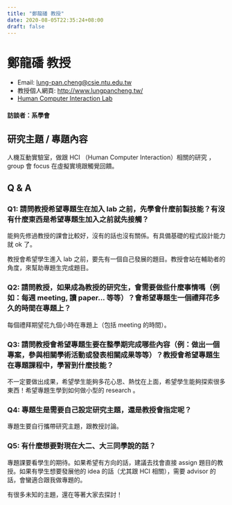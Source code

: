 ```yaml
---
title: "鄭龍磻 教授"
date: 2020-08-05T22:35:24+08:00
draft: false
---
```


# 鄭龍磻 教授

- Email: lung-pan.cheng@csie.ntu.edu.tw
- 教授個人網頁: http://www.lungpancheng.tw/
- [Human Computer Interaction Lab](https://ntuhci.org/)

#### 訪談者：系學會

## 研究主題 / 專題內容

人機互動實驗室，做跟 HCI （Human Computer Interaction）相關的研究 ，group 會 focus 在虛擬實境跟觸覺回饋。

## Q & A

### Q1: 請問教授希望專題生在加入 lab 之前，先學會什麼前製技能？有沒有什麼東西是希望專題生加入之前就先接觸？

能夠先修過教授的課會比較好，沒有的話也沒有關係。有具備基礎的程式設計能力就 ok 了。

教授會希望學生進入 lab 之前，要先有一個自己發展的題目。教授會站在輔助者的角度，來幫助專題生完成題目。

### Q2: 請問教授，如果成為教授的研究生，會需要做些什麼事情嗎（例如：每週 meeting, 讀 paper... 等等）？會希望專題生一個禮拜花多久的時間在專題上？

每個禮拜期望花九個小時在專題上（包括 meeting 的時間）。

### Q3: 請問教授會希望專題生要在整學期完成哪些內容（例：做出一個專案，參與相關學術活動或發表相關成果等等）？教授會希望專題生在專題課程中，學習到什麼技能？

不一定要做出成果，希望學生能夠多花心思、熱忱在上面，希望學生能夠探索很多東西！希望專題生學到如何做小型的 research 。

### Q4: 專題生是需要自己設定研究主題，還是教授會指定呢？

專題生要自行攜帶研究主題，跟教授討論。

### Q5: 有什麼想要對現在大二、大三同學說的話？

專題課要看學生的期待。如果希望有方向的話，建議去找會直接 assign 題目的教授。如果有學生想要發展他的 idea 的話（尤其跟 HCI 相關），需要 advisor 的話，會蠻適合跟我做專題的。

有很多未知的主題，還在等著大家去探討！
